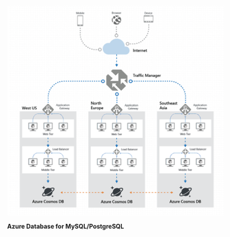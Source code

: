 









![Highly available deployment topology](./62.MultiRegion_DB.assets/deployment-topology.png)





**Azure Database for MySQL/PostgreSQL**







